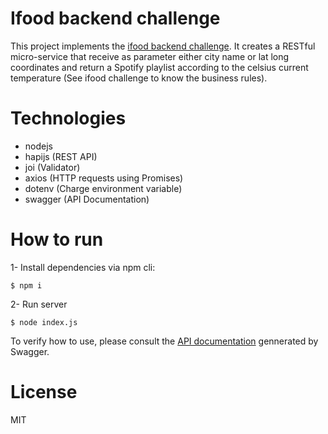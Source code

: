 # Ifood backend challenge

This project implements the [ifood backend challenge](https://github.com/ifood/vemproifood-backend). It creates a RESTful micro-service that receive as parameter either city name or lat long coordinates and return a Spotify playlist according to the celsius current temperature (See ifood challenge to know the business rules).

# Technologies
* nodejs
* hapijs (REST API)
* joi (Validator)
* axios (HTTP requests using Promises)
* dotenv (Charge environment variable)
* swagger (API Documentation)

# How to run

1- Install dependencies via npm cli:
```
$ npm i
```

2- Run server
```
$ node index.js
```

To verify how to use, please consult the [API documentation](http://localhost:3000/documentation) gennerated by Swagger.


# License

MIT